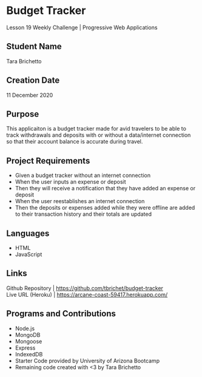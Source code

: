 # Budget Tracker
Lesson 19 Weekly Challenge | Progressive Web Applications

## Student Name
Tara Brichetto

## Creation Date
11 December 2020

## Purpose
This applicaiton is a budget tracker made for avid travelers to be able to track withdrawals and deposits with or without a data/internet connection so that their account balance is accurate during travel. 

## Project Requirements
* Given a budget tracker without an internet connection <br>
* When the user inputs an expense or deposit <br>
* Then they will receive a notification that they have added an expense or deposit <br>
* When the user reestablishes an internet connection <br>
* Then the deposits or expenses added while they were offline are added to their transaction history and their totals are updated <br>

## Languages
* HTML <br>
* JavaScript <br>

## Links
Github Repository | https://github.com/tbrichet/budget-tracker <br>
Live URL (Heroku) | https://arcane-coast-59417.herokuapp.com/

## Programs and Contributions
* Node.js <br>
* MongoDB <br>
* Mongoose <br>
* Express <br>
* IndexedDB <br>
* Starter Code provided by University of Arizona Bootcamp <br>
* Remaining code created with <3 by Tara Brichetto

